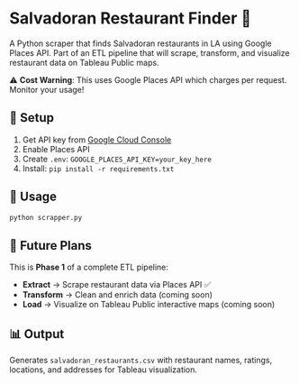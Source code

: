 # Salvadoran Restaurant Finder 🥟

A Python scraper that finds Salvadoran restaurants in LA using Google Places API. Part of an ETL pipeline that will scrape, transform, and visualize restaurant data on Tableau Public maps.

⚠️ **Cost Warning**: This uses Google Places API which charges per request. Monitor your usage!

## 🚀 Setup

1. Get API key from [Google Cloud Console](https://console.cloud.google.com/)
2. Enable Places API
3. Create `.env`: `GOOGLE_PLACES_API_KEY=your_key_here`
4. Install: `pip install -r requirements.txt`

## 📖 Usage

```bash
python scrapper.py
```

## 🔮 Future Plans

This is **Phase 1** of a complete ETL pipeline:
- **Extract** → Scrape restaurant data via Places API ✅
- **Transform** → Clean and enrich data (coming soon)
- **Load** → Visualize on Tableau Public interactive maps (coming soon)

## 📊 Output

Generates `salvadoran_restaurants.csv` with restaurant names, ratings, locations, and addresses for Tableau visualization.